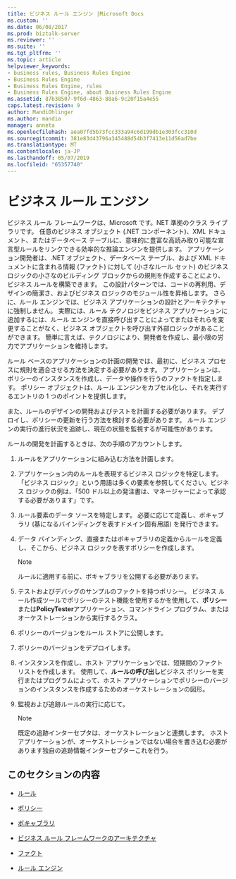 ```yaml
---
title: ビジネス ルール エンジン |Microsoft Docs
ms.custom: ''
ms.date: 06/08/2017
ms.prod: biztalk-server
ms.reviewer: ''
ms.suite: ''
ms.tgt_pltfrm: ''
ms.topic: article
helpviewer_keywords:
- business rules, Business Rules Engine
- Business Rules Engine
- Business Rules Engine, rules
- Business Rules Engine, about Business Rules Engine
ms.assetid: 87b38507-9f6d-4863-88a6-9c20f15a4e55
caps.latest.revision: 9
author: MandiOhlinger
ms.author: mandia
manager: anneta
ms.openlocfilehash: aea07fd5b73fcc333a94c6d199db1e303fcc310d
ms.sourcegitcommit: 381e83d43796a345488d54b3f7413e11d56ad7be
ms.translationtype: MT
ms.contentlocale: ja-JP
ms.lasthandoff: 05/07/2019
ms.locfileid: "65357740"
---
```

# <a name="business-rules-engine"></a>ビジネス ルール エンジン
ビジネス ルール フレームワークは、Microsoft です。NET 準拠のクラス ライブラリです。 任意のビジネス オブジェクト (.NET コンポーネント)、XML ドキュメント、またはデータベース テーブルに、意味的に豊富な高読み取り可能な宣言型ルールをリンクできる効率的な推論エンジンを提供します。 アプリケーション開発者は、.NET オブジェクト、データベース テーブル、および XML ドキュメントに含まれる情報 (ファクト) に対して (小さなルール セット) のビジネス ロジックの小さなのビルディング ブロックからの規則を作成することにより、ビジネス ルールを構築できます。 この設計パターンでは、コードの再利用、デザインの簡潔さ、およびビジネス ロジックのモジュール性を昇格します。 さらに、ルール エンジンでは、ビジネス アプリケーションの設計とアーキテクチャに強制しません。 実際には、ルール テクノロジをビジネス アプリケーションに追加するには、ルール エンジンを直接呼び出すことによってまたはそれらを変更することがなく、ビジネス オブジェクトを呼び出す外部ロジックがあることができます。 簡単に言えば、テクノロジにより、開発者を作成し、最小限の労力でアプリケーションを維持します。  
  
 ルール ベースのアプリケーションの計画の開発では、最初に、ビジネス プロセスに規則を適合させる方法を決定する必要があります。 アプリケーションは、ポリシーのインスタンスを作成し、データや操作を行うのファクトを指定します。 ポリシー オブジェクトは、ルール エンジンをカプセル化し、それを実行するエントリの 1 つのポイントを提供します。  
  
 また、ルールのデザインの開発およびテストを計画する必要があります。 デプロイし、ポリシーの更新を行う方法を検討する必要があります。 ルール エンジンの実行の進行状況を追跡し、現在の状態を監視するが可能性があります。  
  
 ルールの開発を計画するときは、次の手順のアカウントします。  
  
1.  ルールをアプリケーションに組み込む方法を計画します。  
  
2.  アプリケーション内のルールを表現するビジネス ロジックを特定します。 「ビジネス ロジック」という用語は多くの要素を参照してください。ビジネス ロジックの例は、「500 ドル以上の発注書は、マネージャーによって承認する必要があります」です。  
  
3.  ルール要素のデータ ソースを特定します。 必要に応じて定義し、ボキャブラリ (基になるバインディングを表すドメイン固有用語) を発行できます。  
  
4.  データ バインディング、直接またはボキャブラリの定義からルールを定義し、そこから、ビジネス ロジックを表すポリシーを作成します。  
  
    > [!NOTE]
    >  ルールに適用する前に、ボキャブラリを公開する必要があります。  
  
5.  テストおよびデバッグのサンプルのファクトを持つポリシー。 ビジネス ルール作成ツールでポリシーのテスト機能を使用するかを使用して、**ポリシー**または**PolicyTester**アプリケーション、コマンドライン プログラム、またはオーケストレーションから実行するクラス。  
  
6.  ポリシーのバージョンをルール ストアに公開します。  
  
7.  ポリシーのバージョンをデプロイします。  
  
8.  インスタンスを作成し、ホスト アプリケーションでは、短期間のファクト リストを作成します。 使用して、**ルールの呼び出し**ビジネス ポリシーを実行またはプログラムによって、ホスト アプリケーションでポリシーのバージョンのインスタンスを作成するためのオーケストレーションの図形。  
  
9. 監視および追跡ルールの実行に応じて。  
  
    > [!NOTE]
    >  既定の追跡インターセプタは、オーケストレーションと連携します。 ホスト アプリケーションが、オーケストレーションではない場合を書き込む必要があります独自の追跡情報インターセプターこれを行う。  
  
## <a name="in-this-section"></a>このセクションの内容  
  
-   [ルール](../core/rules.md)  
  
-   [ポリシー](../core/policies.md)  
  
-   [ボキャブラリ](../core/vocabularies.md)  
  
-   [ビジネス ルール フレームワークのアーキテクチャ](../core/business-rules-framework-architecture.md)  
  
-   [ファクト](../core/facts.md)  
  
-   [ルール エンジン](../core/rule-engine.md)
